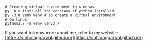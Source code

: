 ```
# Creating virtual environment in windows
py -0 # lists all the versions of python installed
py -3.8 venv venv # to create a virtual environment
# On linux
python3.7 -m venv venv3.7
```
If you want to know more about me, refer to my website: [https://vibhoraggarwal.github.io/](https://vibhoraggarwal.github.io/)
